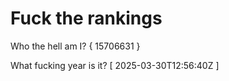 # Fuck the rankings

Who the hell am I?
{ 15706631 }

What fucking year is it?
[ 2025-03-30T12:56:40Z ]
